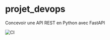 # projet_devops
Concevoir une API REST en Python avec FastAPI 


![CI](https://github.com/<ton-user>/<ton-repo>/actions/workflows/ci.yml/badge.svg)
